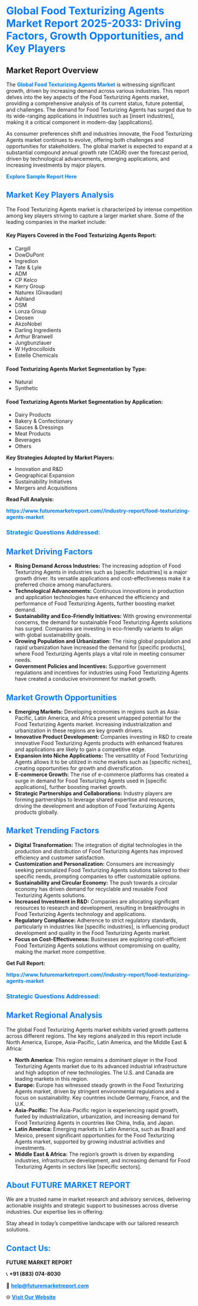 <h1 style="color: #007BFF;">Global Food Texturizing Agents Market Report 2025-2033: Driving Factors, Growth Opportunities, and Key Players</h1>

<section id="overview">
<h2>Market Report Overview</h2>
<p>The <a href="https://www.futuremarketreport.com//industry-report/food-texturizing-agents-market" style="color: #007BFF; text-decoration: none;"><strong>Global Food Texturizing Agents Market</strong></a> is witnessing significant growth, driven by increasing demand across various industries. This report delves into the key aspects of the Food Texturizing Agents market, providing a comprehensive analysis of its current status, future potential, and challenges. The demand for Food Texturizing Agents has surged due to its wide-ranging applications in industries such as [insert industries], making it a critical component in modern-day [applications].</p>
<p>As consumer preferences shift and industries innovate, the Food Texturizing Agents market continues to evolve, offering both challenges and opportunities for stakeholders. The global market is expected to expand at a substantial compound annual growth rate (CAGR) over the forecast period, driven by technological advancements, emerging applications, and increasing investments by major players.</p>
</section>

<section id="overview">
<p><a href="https://www.futuremarketreport.com//request-sample/reportId=49755" style="color: #007BFF; text-decoration: none;"><strong>Explore Sample Report Here</strong></a></p>
</section>

<section id="key-players">
<h2 style="color: #007BFF;">Market Key Players Analysis</h2>
<p>The Food Texturizing Agents market is characterized by intense competition among key players striving to capture a larger market share. Some of the leading companies in the market include:</p>
<h4>Key Players Covered in the Food Texturizing Agents Report:</h4>
<ul><li>Cargill</li><li>DowDuPont</li><li>Ingredion</li><li>Tate &amp; Lyle</li><li>ADM</li><li>CP Kelco</li><li>Kerry Group</li><li>Naturex (Givaudan)</li><li>Ashland</li><li>DSM</li><li>Lonza Group</li><li>Deosen</li><li>AkzoNobel</li><li>Darling Ingredients</li><li>Arthur Branwell</li><li>Jungbunzlauer</li><li>W Hydrocolloids</li><li>Estelle Chemicals</li></ul>
<h4>Food Texturizing Agents Market Segmentation by Type:</h4>
<ul><li>Natural</li><li>Synthetic</li></ul>

<h4>Food Texturizing Agents Market Segmentation by Application:</h4>
<ul><li>Dairy Products</li><li>Bakery &amp; Confectionary</li><li>Sauces &amp; Dressings</li><li>Meat Products</li><li>Beverages</li><li>Others</li></ul>
<p><strong>Key Strategies Adopted by Market Players:</strong></p>
<ul>
<li>Innovation and R&D</li>
<li>Geographical Expansion</li>
<li>Sustainability Initiatives</li>
<li>Mergers and Acquisitions</li>
</ul>
</section>

<section>
<p><strong>Read Full Analysis: </strong></p><a href="https://www.futuremarketreport.com//industry-report/food-texturizing-agents-market" style="color: #007BFF; text-decoration: none;"><strong>https://www.futuremarketreport.com//industry-report/food-texturizing-agents-market</strong></a>
<h3 style="color: #007BFF;">Strategic Questions Addressed:</h3>
</section>

<section id="driving-factors">
<h2 style="color: #007BFF;">Market Driving Factors</h2>
<ul>
<li><strong>Rising Demand Across Industries:</strong> The increasing adoption of Food Texturizing Agents in industries such as [specific industries] is a major growth driver. Its versatile applications and cost-effectiveness make it a preferred choice among manufacturers.</li>
<li><strong>Technological Advancements:</strong> Continuous innovations in production and application technologies have enhanced the efficiency and performance of Food Texturizing Agents, further boosting market demand.</li>
<li><strong>Sustainability and Eco-Friendly Initiatives:</strong> With growing environmental concerns, the demand for sustainable Food Texturizing Agents solutions has surged. Companies are investing in eco-friendly variants to align with global sustainability goals.</li>
<li><strong>Growing Population and Urbanization:</strong> The rising global population and rapid urbanization have increased the demand for [specific products], where Food Texturizing Agents plays a vital role in meeting consumer needs.</li>
<li><strong>Government Policies and Incentives:</strong> Supportive government regulations and incentives for industries using Food Texturizing Agents have created a conducive environment for market growth.</li>
</ul>
</section>

<section id="growth-opportunities">
<h2 style="color: #007BFF;">Market Growth Opportunities</h2>
<ul>
<li><strong>Emerging Markets:</strong> Developing economies in regions such as Asia-Pacific, Latin America, and Africa present untapped potential for the Food Texturizing Agents market. Increasing industrialization and urbanization in these regions are key growth drivers.</li>
<li><strong>Innovative Product Development:</strong> Companies investing in R&D to create innovative Food Texturizing Agents products with enhanced features and applications are likely to gain a competitive edge.</li>
<li><strong>Expansion into Niche Applications:</strong> The versatility of Food Texturizing Agents allows it to be utilized in niche markets such as [specific niches], creating opportunities for growth and diversification.</li>
<li><strong>E-commerce Growth:</strong> The rise of e-commerce platforms has created a surge in demand for Food Texturizing Agents used in [specific applications], further boosting market growth.</li>
<li><strong>Strategic Partnerships and Collaborations:</strong> Industry players are forming partnerships to leverage shared expertise and resources, driving the development and adoption of Food Texturizing Agents products globally.</li>
</ul>
</section>

<section id="trending-factors">
<h2 style="color: #007BFF;">Market Trending Factors</h2>
<ul>
<li><strong>Digital Transformation:</strong> The integration of digital technologies in the production and distribution of Food Texturizing Agents has improved efficiency and customer satisfaction.</li>
<li><strong>Customization and Personalization:</strong> Consumers are increasingly seeking personalized Food Texturizing Agents solutions tailored to their specific needs, prompting companies to offer customizable options.</li>
<li><strong>Sustainability and Circular Economy:</strong> The push towards a circular economy has driven demand for recyclable and reusable Food Texturizing Agents solutions.</li>
<li><strong>Increased Investment in R&D:</strong> Companies are allocating significant resources to research and development, resulting in breakthroughs in Food Texturizing Agents technology and applications.</li>
<li><strong>Regulatory Compliance:</strong> Adherence to strict regulatory standards, particularly in industries like [specific industries], is influencing product development and quality in the Food Texturizing Agents market.</li>
<li><strong>Focus on Cost-Effectiveness:</strong> Businesses are exploring cost-efficient Food Texturizing Agents solutions without compromising on quality, making the market more competitive.</li>
</ul>
</section>

<section>
<p><strong>Get Full Report: </strong></p><a href="https://www.futuremarketreport.com//industry-report/food-texturizing-agents-market" style="color: #007BFF; text-decoration: none;"><strong>https://www.futuremarketreport.com//industry-report/food-texturizing-agents-market</strong></a>
<h3 style="color: #007BFF;">Strategic Questions Addressed:</h3>
</section>


<section id="regional-analysis">
<h2 style="color: #007BFF;">Market Regional Analysis</h2>
<p>The global Food Texturizing Agents market exhibits varied growth patterns across different regions. The key regions analyzed in this report include North America, Europe, Asia-Pacific, Latin America, and the Middle East & Africa:</p>
<ul>
<li><strong>North America:</strong> This region remains a dominant player in the Food Texturizing Agents market due to its advanced industrial infrastructure and high adoption of new technologies. The U.S. and Canada are leading markets in this region.</li>
<li><strong>Europe:</strong> Europe has witnessed steady growth in the Food Texturizing Agents market, driven by stringent environmental regulations and a focus on sustainability. Key countries include Germany, France, and the U.K.</li>
<li><strong>Asia-Pacific:</strong> The Asia-Pacific region is experiencing rapid growth, fueled by industrialization, urbanization, and increasing demand for Food Texturizing Agents in countries like China, India, and Japan.</li>
<li><strong>Latin America:</strong> Emerging markets in Latin America, such as Brazil and Mexico, present significant opportunities for the Food Texturizing Agents market, supported by growing industrial activities and investments.</li>
<li><strong>Middle East & Africa:</strong> The region’s growth is driven by expanding industries, infrastructure development, and increasing demand for Food Texturizing Agents in sectors like [specific sectors].</li>
</ul>
</section>

<footer>
<h2 style="color: #007BFF;">About FUTURE MARKET REPORT</h2>
<p>We are a trusted name in market research and advisory services, delivering actionable insights and strategic support to businesses across diverse industries. Our expertise lies in offering:</p>

<p>Stay ahead in today’s competitive landscape with our tailored research solutions.</p>

<h2 style="color: #007BFF;">Contact Us:</h2>
<p><strong>FUTURE MARKET REPORT</strong></p>
<p>📞 <strong>+91 (883) 074-8030</strong></p>
<p>📧 <strong><a href="mailto:help@futuremarketreport.com" style="color: #007BFF;">help@futuremarketreport.com</a></strong></p>
<p>🌐 <strong><a href="https://www.futuremarketreport.com/" style="color: #007BFF;">Visit Our Website</a></strong></p>
</footer>